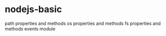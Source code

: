 # nodejs-basic

path properties and methods
os properties and methods
fs properties and methods
events module

